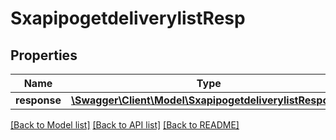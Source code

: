 # SxapipogetdeliverylistResp

## Properties
Name | Type | Description | Notes
------------ | ------------- | ------------- | -------------
**response** | [**\Swagger\Client\Model\SxapipogetdeliverylistResponse**](SxapipogetdeliverylistResponse.md) |  | [optional] 

[[Back to Model list]](../README.md#documentation-for-models) [[Back to API list]](../README.md#documentation-for-api-endpoints) [[Back to README]](../README.md)


